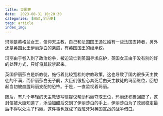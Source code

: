 ```yaml
---
title: 英国史
date:  2023-08-31 10:20:30
categories: [阅读,全历史]
tags: article
index_img: 
---
```

玛丽是英格兰女王，信仰天主教，自己和法国国王通过婚有一些法国支持者，另外还是英国女王伊丽莎白的亲戚，有英国国王的继承权。

玛丽由于卷入到了政治纷争，被迫流亡到英国寻求庇护，英国女王由于没有别的好的处理方式，只好将其软禁起来。

英国伊丽莎白是新教徒，施行着比较宽松的宗教政策，这也导致了国内很多天主教徒的不满，而伊丽莎白无子嗣，大臣们很担心其死后由天主教徒的玛丽继位，回想起当初被血腥玛丽支配的恐怖。于是，一直监视着玛丽。

随后，有几个年轻的天主教徒写信提议帮助玛丽夺取王位，玛丽还积极回应了，这封信被大臣知道了，添油加醋后交到了伊丽莎白的手上，伊丽莎白为了政局稳定最后不得以处决了玛丽。这件事也就成了西班牙对英国宣战的战争借口。